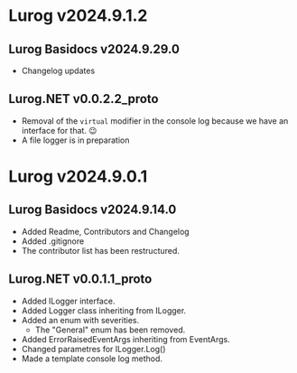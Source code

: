 # Lurog v2024.9.1.2

## Lurog Basidocs v2024.9.29.0

- Changelog updates

## Lurog.NET v0.0.2.2_proto

- Removal of the `virtual` modifier in the console log because we have an interface for that. 😉
- A file logger is in preparation

# Lurog v2024.9.0.1

## Lurog Basidocs v2024.9.14.0

- Added Readme, Contributors and Changelog
- Added .gitignore
- The contributor list has been restructured.

## Lurog.NET v0.0.1.1_proto

- Added ILogger interface.
- Added Logger class inheriting from ILogger.
- Added an enum with severities.
	- The "General" enum has been removed.
- Added ErrorRaisedEventArgs inheriting from EventArgs.
- Changed parametres for ILogger.Log()
- Made a template console log method.